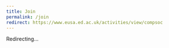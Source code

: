 ```yaml
---
title: Join
permalink: /join
redirect: https://www.eusa.ed.ac.uk/activities/view/compsoc
---
```


Redirecting...
